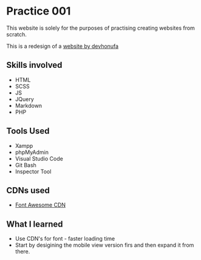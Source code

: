 
# Practice 001 
This website is solely for the purposes of practising creating websites from scratch. 

This is a redesign of a <a href="https://devhonufa.github.io/honda/"> website by devhonufa </a> 

## Skills involved 
- HTML
- SCSS 
- JS 
- JQuery
- Markdown
- PHP 

## Tools Used
- Xampp
- phpMyAdmin
- Visual Studio Code
- Git Bash
- Inspector Tool

## CDNs used
- <a href ="https://fontawesome.com/v4/get-started/"> Font Awesome CDN </a>

## What I learned 
- Use CDN's for font - faster loading time
- Start by desigining the mobile view version firs and then expand it from there.